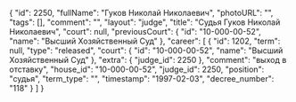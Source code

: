 {
    "id": 2250,
    "fullName": "Гуков Николай Николаевич",
    "photoURL": "",
    "tags": [],
    "comment": "",
    "layout": "judge",
    "title": "Судья Гуков Николай Николаевич",
    "court": null,
    "previousCourt": {
        "id": "10-000-00-52",
        "name": "Высший Хозяйственный Суд"
    },
    "career": [
        {
            "id": 1202,
            "term": null,
            "type": "released",
            "court": {
                "id": "10-000-00-52",
                "name": "Высший Хозяйственный Суд"
            },
            "extra": {
                "judge_id": 2250
            },
            "comment": "выход в отставку",
            "house_id": "10-000-00-52",
            "judge_id": 2250,
            "position": "судья",
            "term_type": "",
            "timestamp": "1997-02-03",
            "decree_number": "118"
        }
    ]
}